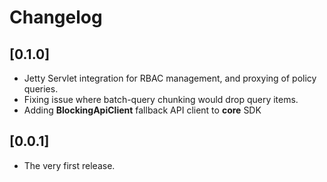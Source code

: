 # Changelog

## [0.1.0]

- Jetty Servlet integration for RBAC management, and proxying of policy queries.
- Fixing issue where batch-query chunking would drop query items.
- Adding **BlockingApiClient** fallback API client to **core** SDK

## [0.0.1]

- The very first release.